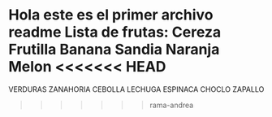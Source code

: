 Hola este es el primer archivo readme
Lista de frutas:
Cereza
Frutilla
Banana
Sandia
Naranja
Melon
<<<<<<< HEAD
=======
VERDURAS 
ZANAHORIA 
CEBOLLA
LECHUGA
ESPINACA 
CHOCLO
ZAPALLO
>>>>>>> rama-andrea
